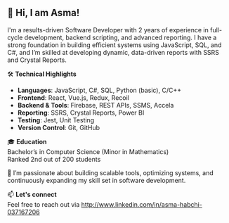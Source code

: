## 👋 Hi, I am Asma!

I'm a results-driven Software Developer with 2 years of experience in full-cycle development, backend scripting, and advanced reporting. I have a strong foundation in building efficient systems using JavaScript, SQL, and C#, and I’m skilled at developing dynamic, data-driven reports with SSRS and Crystal Reports.

🛠️ **Technical Highlights**  
- **Languages**: JavaScript, C#, SQL, Python (basic), C/C++  
- **Frontend**: React, Vue.js, Redux, Recoil  
- **Backend & Tools**: Firebase, REST APIs, SSMS, Accela  
- **Reporting**: SSRS, Crystal Reports, Power BI  
- **Testing**: Jest, Unit Testing  
- **Version Control**: Git, GitHub

🎓 **Education**  
Bachelor’s in Computer Science (Minor in Mathematics)  
Ranked 2nd out of 200 students

🌱 I’m passionate about building scalable tools, optimizing systems, and continuously expanding my skill set in software development.

📫 **Let's connect**  
Feel free to reach out via http://www.linkedin.com/in/asma-habchi-037167206
